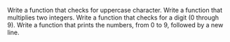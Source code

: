 Write a function that checks for uppercase character.
Write a function that multiplies two integers.
Write a function that checks for a digit (0 through 9).
Write a function that prints the numbers, from 0 to 9, followed by a new line.
